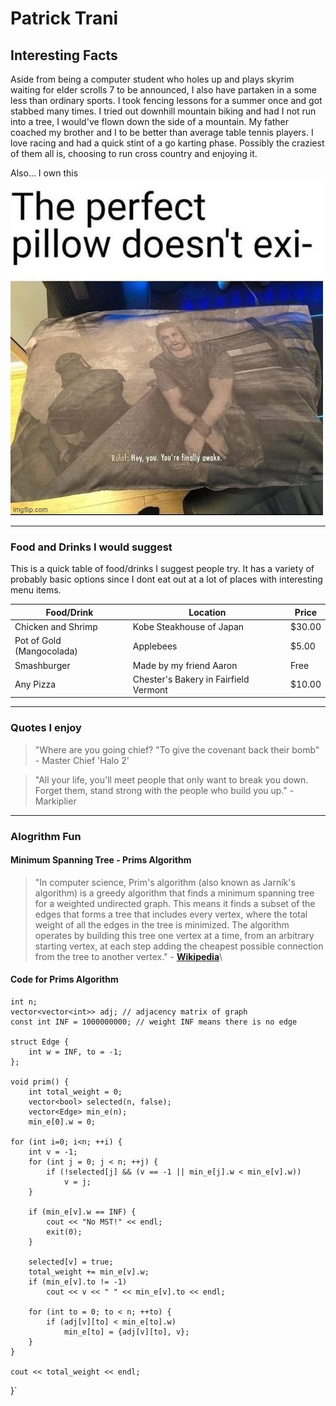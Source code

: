 # Patrick Trani

## Interesting Facts

Aside from being a computer student who holes up and plays skyrim waiting for elder scrolls 7 to be announced, I also have partaken in a some less than ordinary sports. I took fencing lessons for a summer once and got stabbed many times. I tried out downhill mountain biking and had I not run into a tree, I would've flown down the side of a mountain. My father coached my brother and I to be better than average table tennis players. I love racing and had a quick stint of a go karting phase. Possibly the craziest of them all is, choosing to run cross country and enjoying it. 

Also... I own this
![Hey you, finally awake?](/pic.jpg)

---

### Food and Drinks I would suggest

This is a quick table of food/drinks I suggest people try. It has a variety of probably basic options since I dont eat out at a lot of places with interesting menu items.

| Food/Drink | Location | Price |
| ---------- | -------- | ----- |
| Chicken and Shrimp | Kobe Steakhouse of Japan | $30.00 |
| Pot of Gold (Mangocolada) | Applebees | $5.00 |
| Smashburger | Made by my friend Aaron | Free |
| Any Pizza | Chester's Bakery in Fairfield Vermont | $10.00 |

---

### Quotes I enjoy

> "Where are you going chief?
> "To give the covenant back their bomb" - Master Chief 'Halo 2'

>"All your life, you'll meet people that only want to break you down. Forget them, stand strong with the people who build you up." - Markiplier

---

### Alogrithm Fun
#### Minimum Spanning Tree - Prims Algorithm

> "In computer science, Prim's algorithm (also known as Jarník's algorithm) is a greedy algorithm that finds a minimum spanning tree for a weighted undirected graph. This means it finds a subset of the edges that forms a tree that includes every vertex, where the total weight of all the edges in the tree is minimized. The algorithm operates by building this tree one vertex at a time, from an arbitrary starting vertex, at each step adding the cheapest possible connection from the tree to another vertex." - **[Wikipedia](https://en.wikipedia.org/wiki/Prim%27s_algorithm)**\

#### **Code for Prims Algorithm**

    int n;
    vector<vector<int>> adj; // adjacency matrix of graph
    const int INF = 1000000000; // weight INF means there is no edge

    struct Edge {
        int w = INF, to = -1;
    }; 

    void prim() {
        int total_weight = 0;
        vector<bool> selected(n, false);
        vector<Edge> min_e(n);
        min_e[0].w = 0;

    for (int i=0; i<n; ++i) {
        int v = -1;
        for (int j = 0; j < n; ++j) {
            if (!selected[j] && (v == -1 || min_e[j].w < min_e[v].w))
                v = j;
        }

        if (min_e[v].w == INF) {
            cout << "No MST!" << endl;
            exit(0);
        }

        selected[v] = true;
        total_weight += min_e[v].w;
        if (min_e[v].to != -1)
            cout << v << " " << min_e[v].to << endl;

        for (int to = 0; to < n; ++to) {
            if (adj[v][to] < min_e[to].w)
                min_e[to] = {adj[v][to], v};
        }
    }

    cout << total_weight << endl;
}`
